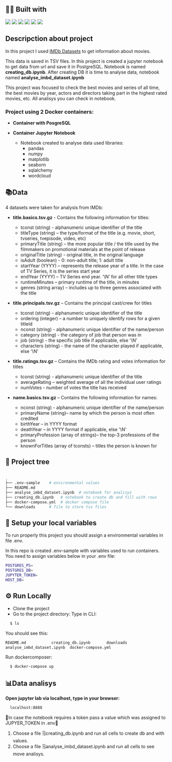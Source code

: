 ## 👨‍💻 Built with
<img src="https://img.shields.io/badge/Python-FFD43B?style=for-the-badge&logo=python&logoColor=blue" /> <img src="https://img.shields.io/badge/Docker-2CA5E0?style=for-the-badge&logo=docker&logoColor=white"/> <img src="https://img.shields.io/badge/PostgreSQL-316192?style=for-the-badge&logo=postgresql&logoColor=white" /> <img src="https://img.shields.io/badge/Jupyter-F37626.svg?&style=for-the-badge&logo=Jupyter&logoColor=white" /> <img src="https://img.shields.io/badge/Pandas-2C2D72?style=for-the-badge&logo=pandas&logoColor=white" /> <img src="https://img.shields.io/badge/Numpy-777BB4?style=for-the-badge&logo=numpy&logoColor=white" />

##  Descripction about project
In this project I used [IMDb Datasets](https://www.imdb.com/interfaces/) to get information about movies.

This data is saved in TSV files. In this project is created a jupyter notebook to get data from url and save it in PostgreSQL. Notebook is named **creating_db.ipynb**. After creating DB it is time to analyse data, notebook named **analyse_imbd_dataset.ipynb**

This project was focused to check the best movies and series of all time, the best movies by year, actors and directors taking part in the highest rated movies, etc. All analisys you can check in notebook.

### Project using 2 Docker containers:

- **Container with PosgreSQL**

- **Container Jupyter Notebook**
    - Notebook created to analyse data used libraries: 
      - pandas
      - numpy
      - matplotlib
      - seaborn
      - sqlalchemy
      - wordcloud

## 📚Data

4 datasets were taken for analysis from IMDb:

- **title.basics.tsv.gz** - Contains the following information for titles:
   - tconst (string) - alphanumeric unique identifier of the title
   - titleType (string) – the type/format of the title (e.g. movie, short, tvseries, tvepisode, video, etc)
   - primaryTitle (string) – the more popular title / the title used by the filmmakers on promotional materials at the point of release
   - originalTitle (string) - original title, in the original language
   - isAdult (boolean) - 0: non-adult title; 1: adult title
   - startYear (YYYY) – represents the release year of a title. In the case of TV Series, it is the series start year
   - endYear (YYYY) – TV Series end year. ‘\N’ for all other title types
   - runtimeMinutes – primary runtime of the title, in minutes
   - genres (string array) – includes up to three genres associated with the title

- **title.principals.tsv.gz** – Contains the principal cast/crew for titles
   - tconst (string) - alphanumeric unique identifier of the title
   - ordering (integer) – a number to uniquely identify rows for a given titleId
   - nconst (string) - alphanumeric unique identifier of the name/person
   - category (string) - the category of job that person was in
   - job (string) - the specific job title if applicable, else '\N'
   - characters (string) - the name of the character played if applicable, else '\N'

- **title.ratings.tsv.gz** – Contains the IMDb rating and votes information for titles
   - tconst (string) - alphanumeric unique identifier of the title
   - averageRating – weighted average of all the individual user ratings
   - numVotes - number of votes the title has received


- **name.basics.tsv.gz** – Contains the following information for names:
   - nconst (string) - alphanumeric unique identifier of the name/person
   - primaryName (string)– name by which the person is most often credited
   - birthYear – in YYYY format
   - deathYear – in YYYY format if applicable, else '\N'
   - primaryProfession (array of strings)– the top-3 professions of the person
   - knownForTitles (array of tconsts) – titles the person is known for




## 🌲 Project tree
```bash

.
├── .env-sample    # environmental values
├── README.md
├── analyse_imbd_dataset.ipynb  # notebook for analisys
├── creating_db.ipynb   # notebook to create db and fill with rows
├── docker-compose.yml  # docker compose file
└── downloads      # file to store tsv files

```
## 🔑 Setup your local variables
To run properly this project you should assign a environmental variables in file .env.

In this repo is created .env-sample with variables used to run containers. You need to assign variables below in your .env file:
```bash
POSTGRES_PS=
POSTGRES_DB=
JUPYTER_TOKEN=
HOST_DB=
```
## ⚙️ Run Locally
- Clone the project
- Go to the project directory:
Type in CLI:
```bash
  $ ls
```
You should see this:
```bash
README.md			creating_db.ipynb		downloads
analyse_imbd_dataset.ipynb	docker-compose.yml
```
Run dockercomposer:
```bash
  $ docker-compose up
```


##  📊Data analisys
**Open jupyter lab via localhost, type in your browser:**
```bash
  localhost:8888
```
🚨In case the notebook requires a token pass a value which was assigned to JUPYER_TOKEN in .env🚨

1. Choose a file 🗒️creating_db.ipynb and run all cells to create db and with values.
2. Choose a file 🗒️analyse_imbd_dataset.ipynb and run all cells to see move analisys.
